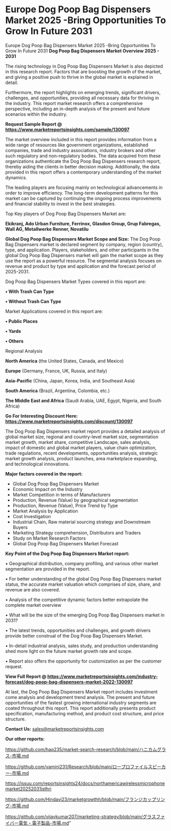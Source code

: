 # Europe Dog Poop Bag Dispensers Market 2025 -Bring Opportunities To Grow In Future 2031
Europe Dog Poop Bag Dispensers Market 2025 -Bring Opportunities To Grow In Future 2031
<Strong> Dog Poop Bag Dispensers Market Overview 2025 - 2031</strong>

The rising technology in Dog Poop Bag Dispensers Market is also depicted in this research report. Factors that are boosting the growth of the market, and giving a positive push to thrive in the global market is explained in detail.

Furthermore, the report highlights on emerging trends, significant drivers, challenges, and opportunities, providing all necessary data for thriving in the industry. This report market research offers a comprehensive perspective, including an in-depth analysis of the present and future scenarios within the industry.

<strong>Request Sample Report @ <a href=https://www.marketreportsinsights.com/sample/130097>https://www.marketreportsinsights.com/sample/130097</a></strong>

The market overview included in this report provides information from a wide range of resources like government organizations, established companies, trade and industry associations, industry brokers and other such regulatory and non-regulatory bodies. The data acquired from these organizations authenticate the Dog Poop Bag Dispensers research report, thereby aiding the clients in better decision making. Additionally, the data provided in this report offers a contemporary understanding of the market dynamics.

The leading players are focusing mainly on technological advancements in order to improve efficiency. The long-term development patterns for this market can be captured by continuing the ongoing process improvements and financial stability to invest in the best strategies.

Top Key players of Dog Poop Bag Dispensers Market are:

<strong>Ekikranj, Ado Urban Furniture, Ferrinox, Glasdon Group, Grup Fabregas, Wall AG, Metallwerke Renner, Novatilu</strong>

<strong><b>Global Dog Poop Bag Dispensers Market Scope and Size:</b></strong>
The Dog Poop Bag Dispensers market is declared segment by company, region (country), type, and application. Players, stakeholders, and other participants in the global Dog Poop Bag Dispensers market will gain the market scope as they use the report as a powerful resource. The segmental analysis focuses on revenue and product by type and application and the forecast period of 2025-2031.

Dog Poop Bag Dispensers Market Types covered in this report are:

<strong>• With Trash Can Type

• Without Trash Can Type</strong>

Market Applications covered in this report are:

<strong>• Public Places

• Yards

• Others</strong> 

Regional Analysis

<strong>North America</strong> (the United States, Canada, and Mexico)

<strong>Europe</strong> (Germany, France, UK, Russia, and Italy)

<strong>Asia-Pacific</strong> (China, Japan, Korea, India, and Southeast Asia)

<strong>South America</strong> (Brazil, Argentina, Colombia, etc.)

<strong>The Middle East and Africa</strong> (Saudi Arabia, UAE, Egypt, Nigeria, and South Africa)

<strong>Go For Interesting Discount Here: <a href=https://www.marketreportsinsights.com/discount/130097>https://www.marketreportsinsights.com/discount/130097</a></strong>

The Dog Poop Bag Dispensers market report provides a detailed analysis of global market size, regional and country-level market size, segmentation market growth, market share, competitive Landscape, sales analysis, impact of domestic and global market players, value chain optimization, trade regulations, recent developments, opportunities analysis, strategic market growth analysis, product launches, area marketplace expanding, and technological innovations.

<strong><b>Major factors covered in the report:</b></strong>
<ul>
  <li>Global Dog Poop Bag Dispensers Market </li>
  <li>Economic Impact on the Industry</li>
  <li>Market Competition in terms of Manufacturers</li>
  <li>Production, Revenue (Value) by geographical segmentation</li>
  <li>Production, Revenue (Value), Price Trend by Type</li>
  <li>Market Analysis by Application</li>
  <li>Cost Investigation</li>
  <li>Industrial Chain, Raw material sourcing strategy and Downstream Buyers</li>
  <li>Marketing Strategy comprehension, Distributors and Traders</li>
  <li>Study on Market Research Factors</li>
  <li>Global Dog Poop Bag Dispensers Market Forecast</li>
</ul>

<strong><b>Key Point of the Dog Poop Bag Dispensers Market report:</b></strong>

• Geographical distribution, company profiling, and various other market segmentation are provided in the report.

• For better understanding of the global Dog Poop Bag Dispensers market status, the accurate market valuation which comprises of size, share, and revenue are also covered.

• Analysis of the competitive dynamic factors better extrapolate the complete market overview

• What will be the size of the emerging Dog Poop Bag Dispensers market in 2031?

• The latest trends, opportunities and challenges, and growth drivers provide better construal of the Dog Poop Bag Dispensers Market.

• In-detail industrial analysis, sales study, and production understanding shed more light on the future market growth rate and scope.

• Report also offers the opportunity for customization as per the customer request.

<strong><b>View Full Report @ <a href=https://www.marketreportsinsights.com/industry-forecast/dog-poop-bag-dispensers-market-2022-130097>https://www.marketreportsinsights.com/industry-forecast/dog-poop-bag-dispensers-market-2022-130097</a></b></strong>


At last, the Dog Poop Bag Dispensers Market report includes investment come analysis and development trend analysis. The present and future opportunities of the fastest growing international industry segments are coated throughout this report. This report additionally presents product specification, manufacturing method, and product cost structure, and price structure.

<strong>Contact Us:</strong>
sales@marketreportsinsights.com

<strong>Our other reports:</strong>

<a href=https://github.com/haq235/market-search-research/blob/main/ハニカムグラス-市場.md>https://github.com/haq235/market-search-research/blob/main/ハニカムグラス-市場.md</a>

<a href=https://github.com/yamini231/Research/blob/main/ロープロファイルスピーカー-市場.md>https://github.com/yamini231/Research/blob/main/ロープロファイルスピーカー-市場.md</a>

<a href=https://issuu.com/reportsinsights24/docs/northamericawirelessmicrophonemarket20252031isthri>https://issuu.com/reportsinsights24/docs/northamericawirelessmicrophonemarket20252031isthri</a>

<a href=https://github.com/Hindavi23/marketgrowthh/blob/main/フランジカップリング-市場.md>https://github.com/Hindavi23/marketgrowthh/blob/main/フランジカップリング-市場.md</a>

<a href=https://github.com/vijaykumar207/marketing-strategy/blob/main/グラスファイバー電気・電子製品-市場.md>https://github.com/vijaykumar207/marketing-strategy/blob/main/グラスファイバー電気・電子製品-市場.md</a>"
